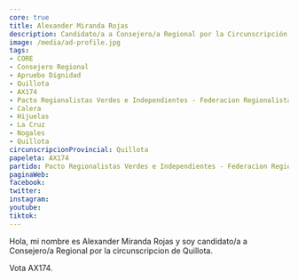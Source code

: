 ```yaml
---
core: true
title: Alexander Miranda Rojas
description: Candidato/a a Consejero/a Regional por la Circunscripción de Quillota
image: /media/ad-profile.jpg
tags:
- CORE
- Consejero Regional
- Apruebo Dignidad
- Quillota
- AX174
- Pacto Regionalistas Verdes e Independientes - Federacion Regionalista Verde Social - Independientes
- Calera
- Hijuelas
- La Cruz
- Nogales
- Quillota
circunscripcionProvincial: Quillota
papeleta: AX174
partido: Pacto Regionalistas Verdes e Independientes - Federacion Regionalista Verde Social - Independientes
paginaWeb:
facebook:
twitter:
instagram:
youtube:
tiktok:
---
```

Hola, mi nombre es Alexander Miranda Rojas y soy candidato/a a Consejero/a Regional por la circunscripcion de Quillota.

Vota AX174.